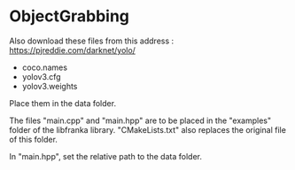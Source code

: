 # ObjectGrabbing

Also download these files from this address : https://pjreddie.com/darknet/yolo/
- coco.names
- yolov3.cfg
- yolov3.weights

Place them in the data folder.

The files "main.cpp" and "main.hpp" are to be placed in the "examples" folder of the libfranka library. "CMakeLists.txt" also replaces the original file of this folder.

In "main.hpp", set the relative path to the data folder.
